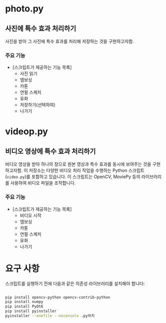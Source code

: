 # photo.py
## 사진에 특수 효과 처리하기
사진을 받아 그 사진에 특수 효과를 처리해 저장하는 것을 구현하고자함.

### 주요 기능
- [스크립트가 제공하는 기능 목록]
  - 사진 읽기
  - 엠보싱
  - 카툰
  - 연필 스케치
  - 유화
  - 저장하기(선택하여)
  - 나가기

# videop.py
## 비디오 영상에 특수 효과 처리하기
비디오 영상을 받아 하나의 창으로 원본 영상과 특수 효과를 동시에 보여주는 것을 구현하고자함.
이 저장소는 다양한 비디오 처리 작업을 수행하는 Python 스크립트(`video.py`)를 포함하고 있습니다.
이 스크립트는 OpenCV, MoviePy 등의 라이브러리를 사용하여 비디오 파일을 조작합니다.

### 주요 기능

- [스크립트가 제공하는 기능 목록]
  - 비디오 시작
  - 엠보싱
  - 카툰
  - 연필 스케치
  - 유화
  - 나가기

# 요구 사항

스크립트를 실행하기 전에 다음과 같은 의존성 라이브러리를 설치해야 합니다:

```bash

pip install opencv-python opencv-contrib-python
pip install numpy
pip install PyQt6
pip install pyinstaller
pyinstaller --onefile --noconsole .py위치
